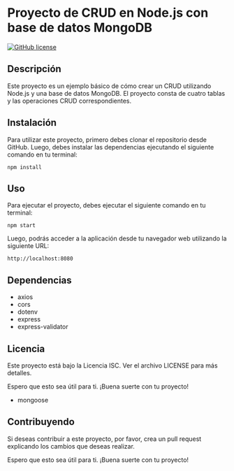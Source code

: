 # Proyecto de CRUD en Node.js con base de datos MongoDB

[![GitHub license](https://img.shields.io/github/license/tuusuario/tuproyecto.svg)](https://github.com/tuusuario/tuproyecto/blob/main/LICENSE)

## Descripción

Este proyecto es un ejemplo básico de cómo crear un CRUD utilizando Node.js y una base de datos MongoDB. El proyecto consta de cuatro tablas y las operaciones CRUD correspondientes.

## Instalación

Para utilizar este proyecto, primero debes clonar el repositorio desde GitHub. Luego, debes instalar las dependencias ejecutando el siguiente comando en tu terminal:

```
npm install
```
## Uso

Para ejecutar el proyecto, debes ejecutar el siguiente comando en tu terminal:<br>
```
npm start
```
Luego, podrás acceder a la aplicación desde tu navegador web utilizando la siguiente URL:<br>

```
http://localhost:8080
```

## Dependencias<br>

- axios
- cors
- dotenv
- express
- express-validator

## Licencia<br>
Este proyecto está bajo la Licencia ISC. Ver el archivo LICENSE para más detalles.<br>

Espero que esto sea útil para ti. ¡Buena suerte con tu proyecto!
- mongoose

## Contribuyendo<br>

Si deseas contribuir a este proyecto, por favor, crea un pull request explicando los cambios que deseas realizar.

Espero que esto sea útil para ti. ¡Buena suerte con tu proyecto!

